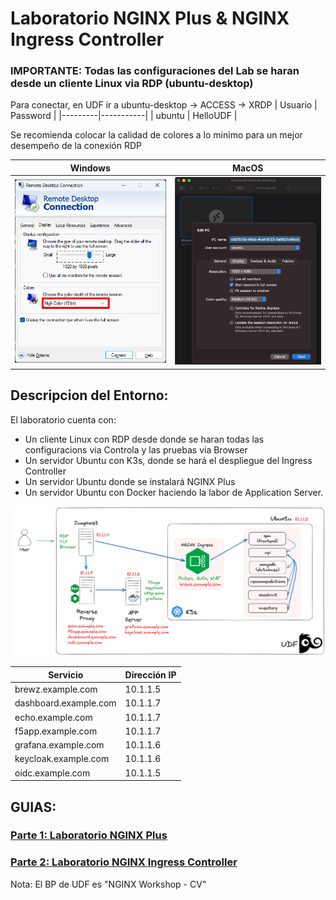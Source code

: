 # Laboratorio NGINX Plus & NGINX Ingress Controller

### IMPORTANTE: Todas las configuraciones del Lab se haran desde un cliente Linux via RDP (ubuntu-desktop)

Para conectar, en UDF ir a ubuntu-desktop -> ACCESS -> XRDP
| Usuario | Password  |
|---------|-----------|
| ubuntu  | HelloUDF  |

Se recomienda colocar la calidad de colores a lo minimo para un mejor desempeño de la conexión RDP

| Windows                              | MacOS                            |
|--------------------------------------|----------------------------------|
| ![RDP Windows](docs/rdp-windows.png) | ![RDP Windows](docs/rdp-mac.png) |


## Descripcion del Entorno:

El laboratorio cuenta con:
- Un cliente Linux con RDP desde donde se haran todas las configuracions via Controla y las pruebas via Browser
- Un servidor Ubuntu con K3s, donde se hará el despliegue del Ingress Controller
- Un servidor Ubuntu donde se instalará NGINX Plus
- Un servidor Ubuntu con Docker haciendo la labor de Application Server.

![Topologia](docs/topology-lab.png)

| **Servicio**          | **Dirección IP** |
|-----------------------|------------------|
| brewz.example.com     | 10.1.1.5         |
| dashboard.example.com | 10.1.1.7         |
| echo.example.com      | 10.1.1.7         |
| f5app.example.com     | 10.1.1.7         |
| grafana.example.com   | 10.1.1.6         |
| keycloak.example.com  | 10.1.1.6         |
| oidc.example.com      | 10.1.1.5         |


## GUIAS:
### [Parte 1: Laboratorio NGINX Plus](https://github.com/cavalen/nginx-workshop-cv/tree/main/docs/nginx#instrucciones-lab-nginx-plus)

### [Parte 2: Laboratorio NGINX Ingress Controller](https://github.com/cavalen/nginx-workshop-cv/tree/main/docs/k8s)

Nota: El BP de UDF es "NGINX Workshop - CV"